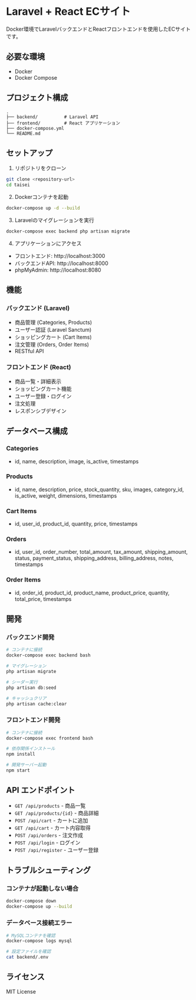 # Laravel + React ECサイト

Docker環境でLaravelバックエンドとReactフロントエンドを使用したECサイトです。

## 必要な環境

- Docker
- Docker Compose

## プロジェクト構成

```
.
├── backend/          # Laravel API
├── frontend/         # React アプリケーション
├── docker-compose.yml
└── README.md
```

## セットアップ

1. リポジトリをクローン
```bash
git clone <repository-url>
cd taisei
```

2. Dockerコンテナを起動
```bash
docker-compose up -d --build
```

3. Laravelのマイグレーションを実行
```bash
docker-compose exec backend php artisan migrate
```

4. アプリケーションにアクセス
- フロントエンド: http://localhost:3000
- バックエンドAPI: http://localhost:8000
- phpMyAdmin: http://localhost:8080

## 機能

### バックエンド (Laravel)
- 商品管理 (Categories, Products)
- ユーザー認証 (Laravel Sanctum)
- ショッピングカート (Cart Items)
- 注文管理 (Orders, Order Items)
- RESTful API

### フロントエンド (React)
- 商品一覧・詳細表示
- ショッピングカート機能
- ユーザー登録・ログイン
- 注文処理
- レスポンシブデザイン

## データベース構成

### Categories
- id, name, description, image, is_active, timestamps

### Products
- id, name, description, price, stock_quantity, sku, images, category_id, is_active, weight, dimensions, timestamps

### Cart Items
- id, user_id, product_id, quantity, price, timestamps

### Orders
- id, user_id, order_number, total_amount, tax_amount, shipping_amount, status, payment_status, shipping_address, billing_address, notes, timestamps

### Order Items
- id, order_id, product_id, product_name, product_price, quantity, total_price, timestamps

## 開発

### バックエンド開発
```bash
# コンテナに接続
docker-compose exec backend bash

# マイグレーション
php artisan migrate

# シーダー実行
php artisan db:seed

# キャッシュクリア
php artisan cache:clear
```

### フロントエンド開発
```bash
# コンテナに接続
docker-compose exec frontend bash

# 依存関係インストール
npm install

# 開発サーバー起動
npm start
```

## API エンドポイント

- `GET /api/products` - 商品一覧
- `GET /api/products/{id}` - 商品詳細
- `POST /api/cart` - カートに追加
- `GET /api/cart` - カート内容取得
- `POST /api/orders` - 注文作成
- `POST /api/login` - ログイン
- `POST /api/register` - ユーザー登録

## トラブルシューティング

### コンテナが起動しない場合
```bash
docker-compose down
docker-compose up --build
```

### データベース接続エラー
```bash
# MySQLコンテナを確認
docker-compose logs mysql

# 設定ファイルを確認
cat backend/.env
```

## ライセンス

MIT License